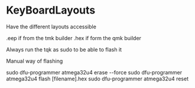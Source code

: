 # KeyBoardLayouts
Have the different layouts accessible

.eep if from the tmk builder
.hex if form the qmk builder

Always run the tqk as sudo to be able to flash it 

Manual way of flashing

sudo dfu-programmer atmega32u4 erase --force
sudo dfu-programmer atmega32u4 flash [filename].hex
sudo dfu-programmer atmega32u4 reset
